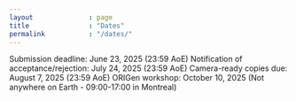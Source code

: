 ```yaml
---
layout              : page
title               : "Dates"
permalink           : "/dates/"
---
```

Submission deadline: June 23, 2025 (23:59 AoE)
Notification of acceptance/rejection: July 24, 2025 (23:59 AoE)
Camera-ready copies due: August 7, 2025 (23:59 AoE)
ORIGen workshop: October 10, 2025 (Not anywhere on Earth - 09:00-17:00 in Montreal)
